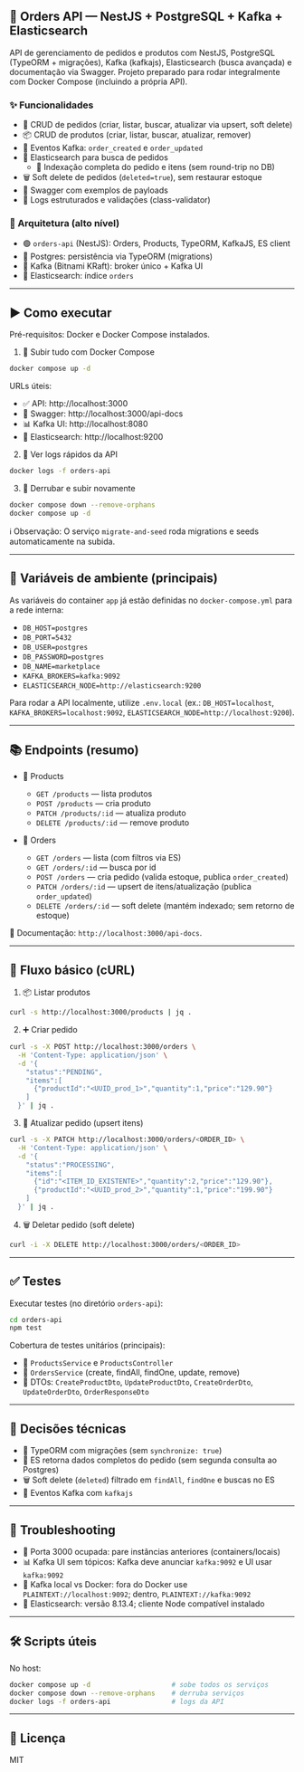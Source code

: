 ## 🚀 Orders API — NestJS + PostgreSQL + Kafka + Elasticsearch

API de gerenciamento de pedidos e produtos com NestJS, PostgreSQL (TypeORM + migrações), Kafka (kafkajs), Elasticsearch (busca avançada) e documentação via Swagger. Projeto preparado para rodar integralmente com Docker Compose (incluindo a própria API).

### ✨ Funcionalidades
- 🧾 CRUD de pedidos (criar, listar, buscar, atualizar via upsert, soft delete)
- 📦 CRUD de produtos (criar, listar, buscar, atualizar, remover)
- 📣 Eventos Kafka: `order_created` e `order_updated`
- 🔎 Elasticsearch para busca de pedidos
  - 💽 Indexação completa do pedido e itens (sem round-trip no DB)
- 🗑️ Soft delete de pedidos (`deleted=true`), sem restaurar estoque
- 📘 Swagger com exemplos de payloads
- 🧰 Logs estruturados e validações (class-validator)

### 🧱 Arquitetura (alto nível)
- 🟢 `orders-api` (NestJS): Orders, Products, TypeORM, KafkaJS, ES client
- 🐘 Postgres: persistência via TypeORM (migrations)
- 🐳 Kafka (Bitnami KRaft): broker único + Kafka UI
- 🧠 Elasticsearch: índice `orders`

---

## ▶️ Como executar

Pré-requisitos: Docker e Docker Compose instalados.

1) 🐳 Subir tudo com Docker Compose
```bash
docker compose up -d
```

URLs úteis:
- ✅ API: http://localhost:3000
- 📘 Swagger: http://localhost:3000/api-docs
- 📊 Kafka UI: http://localhost:8080
- 🔎 Elasticsearch: http://localhost:9200

2) 📝 Ver logs rápidos da API
```bash
docker logs -f orders-api
```

3) 🔁 Derrubar e subir novamente
```bash
docker compose down --remove-orphans
docker compose up -d
```

ℹ️ Observação: O serviço `migrate-and-seed` roda migrations e seeds automaticamente na subida.

---

## 🔧 Variáveis de ambiente (principais)
As variáveis do container `app` já estão definidas no `docker-compose.yml` para a rede interna:
- `DB_HOST=postgres`
- `DB_PORT=5432`
- `DB_USER=postgres`
- `DB_PASSWORD=postgres`
- `DB_NAME=marketplace`
- `KAFKA_BROKERS=kafka:9092`
- `ELASTICSEARCH_NODE=http://elasticsearch:9200`

Para rodar a API localmente, utilize `.env.local` (ex.: `DB_HOST=localhost`, `KAFKA_BROKERS=localhost:9092`, `ELASTICSEARCH_NODE=http://localhost:9200`).

---

## 📚 Endpoints (resumo)
- 🧰 Products
  - `GET /products` — lista produtos
  - `POST /products` — cria produto
  - `PATCH /products/:id` — atualiza produto
  - `DELETE /products/:id` — remove produto

- 🧾 Orders
  - `GET /orders` — lista (com filtros via ES)
  - `GET /orders/:id` — busca por id
  - `POST /orders` — cria pedido (valida estoque, publica `order_created`)
  - `PATCH /orders/:id` — upsert de itens/atualização (publica `order_updated`)
  - `DELETE /orders/:id` — soft delete (mantém indexado; sem retorno de estoque)

📘 Documentação: `http://localhost:3000/api-docs`.

---

## 🧪 Fluxo básico (cURL)
1) 📦 Listar produtos
```bash
curl -s http://localhost:3000/products | jq .
```

2) ➕ Criar pedido
```bash
curl -s -X POST http://localhost:3000/orders \
  -H 'Content-Type: application/json' \
  -d '{
    "status":"PENDING",
    "items":[
      {"productId":"<UUID_prod_1>","quantity":1,"price":"129.90"}
    ]
  }' | jq .
```

3) 🔄 Atualizar pedido (upsert itens)
```bash
curl -s -X PATCH http://localhost:3000/orders/<ORDER_ID> \
  -H 'Content-Type: application/json' \
  -d '{
    "status":"PROCESSING",
    "items":[
      {"id":"<ITEM_ID_EXISTENTE>","quantity":2,"price":"129.90"},
      {"productId":"<UUID_prod_2>","quantity":1,"price":"199.90"}
    ]
  }' | jq .
```

4) 🗑️ Deletar pedido (soft delete)
```bash
curl -i -X DELETE http://localhost:3000/orders/<ORDER_ID>
```

---

## ✅ Testes
Executar testes (no diretório `orders-api`):
```bash
cd orders-api
npm test
```

Cobertura de testes unitários (principais):
- 🧪 `ProductsService` e `ProductsController`
- 🧪 `OrdersService` (create, findAll, findOne, update, remove)
- 🧪 DTOs: `CreateProductDto`, `UpdateProductDto`, `CreateOrderDto`, `UpdateOrderDto`, `OrderResponseDto`

---

## 🧭 Decisões técnicas
- 🧩 TypeORM com migrações (sem `synchronize: true`)
- 🔎 ES retorna dados completos do pedido (sem segunda consulta ao Postgres)
- 🗑️ Soft delete (`deleted`) filtrado em `findAll`, `findOne` e buscas no ES
- 📣 Eventos Kafka com `kafkajs`

---

## 🧯 Troubleshooting
- 🔌 Porta 3000 ocupada: pare instâncias anteriores (containers/locais)
- 📊 Kafka UI sem tópicos: Kafka deve anunciar `kafka:9092` e UI usar `kafka:9092`
- 🧭 Kafka local vs Docker: fora do Docker use `PLAINTEXT://localhost:9092`; dentro, `PLAINTEXT://kafka:9092`
- 🧠 Elasticsearch: versão 8.13.4; cliente Node compatível instalado

---

## 🛠️ Scripts úteis
No host:
```bash
docker compose up -d                    # sobe todos os serviços
docker compose down --remove-orphans    # derruba serviços
docker logs -f orders-api               # logs da API
```

---

## 📄 Licença
MIT